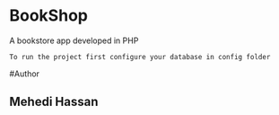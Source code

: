 # BookShop
A bookstore app developed in PHP
```
To run the project first configure your database in config folder
```

#Author
## Mehedi Hassan
